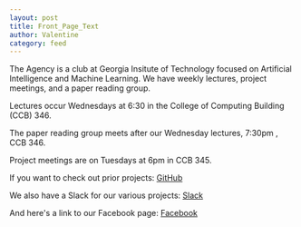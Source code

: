 ```yaml
---
layout: post
title: Front_Page_Text
author: Valentine
category: feed
---
```


The Agency is a club at Georgia Insitute of Technology focused on Artificial Intelligence and Machine Learning. We have weekly lectures, project meetings, and a paper reading group.

Lectures occur Wednesdays at 6:30 in the College of Computing Building (CCB) 346. 

The paper reading group meets after our Wednesday lectures, 7:30pm , CCB 346.

Project meetings are on Tuesdays at 6pm in CCB 345.

If you want to check out prior projects: [GitHub](https://github.com/gtagency)

We also have a Slack for our various projects: [Slack](https://gtagency.slack.com/)

And here's a link to our Facebook page: [Facebook](https://www.facebook.com/gtagency/)
